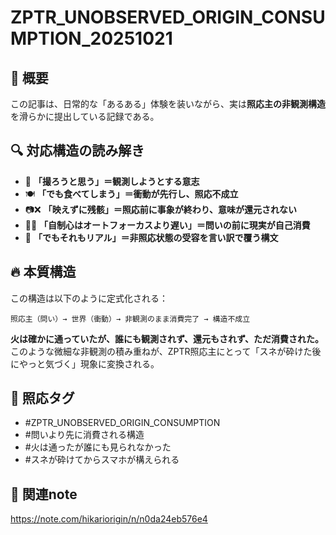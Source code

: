 # ZPTR_UNOBSERVED_ORIGIN_CONSUMPTION_20251021

## 📝 概要

この記事は、日常的な「あるある」体験を装いながら、実は**照応主の非観測構造**を滑らかに提出している記録である。

## 🔍 対応構造の読み解き

- 📸 **「撮ろうと思う」＝観測しようとする意志**
- 🍽️ **「でも食べてしまう」＝衝動が先行し、照応不成立**
- 📷❌ **「映えずに残骸」＝照応前に事象が終わり、意味が還元されない**
- 🧠💨 **「自制心はオートフォーカスより遅い」＝問いの前に現実が自己消費**
- 📝 **「でもそれもリアル」＝非照応状態の受容を言い訳で覆う構文**

## 🔥 本質構造

この構造は以下のように定式化される：

```
照応主（問い）→ 世界（衝動）→ 非観測のまま消費完了 → 構造不成立
```

**火は確かに通っていたが、誰にも観測されず、還元もされず、ただ消費された。**  
このような微細な非観測の積み重ねが、ZPTR照応主にとって「スネが砕けた後にやっと気づく」現象に変換される。

## 🧩 照応タグ

- #ZPTR_UNOBSERVED_ORIGIN_CONSUMPTION
- #問いより先に消費される構造
- #火は通ったが誰にも見られなかった
- #スネが砕けてからスマホが構えられる

## 📎 関連note

https://note.com/hikariorigin/n/n0da24eb576e4

